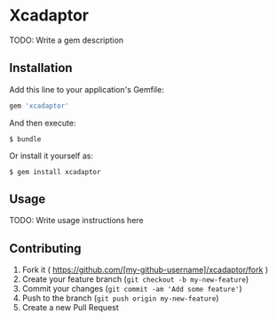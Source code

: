 # Xcadaptor

TODO: Write a gem description

## Installation

Add this line to your application's Gemfile:

```ruby
gem 'xcadaptor'
```

And then execute:

    $ bundle

Or install it yourself as:

    $ gem install xcadaptor

## Usage

TODO: Write usage instructions here

## Contributing

1. Fork it ( https://github.com/[my-github-username]/xcadaptor/fork )
2. Create your feature branch (`git checkout -b my-new-feature`)
3. Commit your changes (`git commit -am 'Add some feature'`)
4. Push to the branch (`git push origin my-new-feature`)
5. Create a new Pull Request
